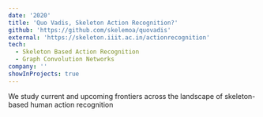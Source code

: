 ```yaml
---
date: '2020'
title: 'Quo Vadis, Skeleton Action Recognition?'
github: 'https://github.com/skelemoa/quovadis'
external: 'https://skeleton.iiit.ac.in/actionrecognition'
tech:
  - Skeleton Based Action Recognition
  - Graph Convolution Networks
company: ''
showInProjects: true
---
```


We study current and upcoming frontiers across the landscape of skeleton-based human action recognition
